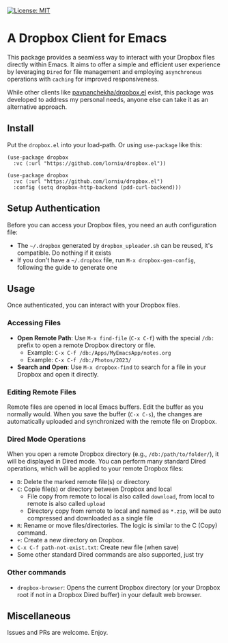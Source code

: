 [![License: MIT](https://img.shields.io/badge/License-MIT-blue.svg)](https://opensource.org/licenses/MIT)

# A Dropbox Client for Emacs

This package provides a seamless way to interact with your Dropbox files directly within Emacs. It aims to offer a simple and efficient user experience by leveraging `Dired` for file management and employing `asynchronous` operations with `caching` for improved responsiveness.

While other clients like [pavpanchekha/dropbox.el](https://github.com/pavpanchekha/dropbox.el) exist, this package was developed to address my personal needs, anyone else can take it as an alternative approach.

## Install

Put the `dropbox.el` into your load-path. Or using `use-package` like this:
```emacs-lisp
(use-package dropbox
  :vc (:url "https://github.com/lorniu/dropbox.el"))

(use-package dropbox
  :vc (:url "https://github.com/lorniu/dropbox.el")
  :config (setq dropbox-http-backend (pdd-curl-backend)))
```

## Setup Authentication

Before you can access your Dropbox files, you need an auth configuration file:

- The `~/.dropbox` generated by `dropbox_uploader.sh` can be reused, it's compatible. Do nothing if it exists
- If you don't have a `~/.dropbox` file, run `M-x dropbox-gen-config`, following the guide to generate one

## Usage

Once authenticated, you can interact with your Dropbox files.

### Accessing Files

- **Open Remote Path**: Use `M-x find-file` (`C-x C-f`) with the special `/db:` prefix to open a remote Dropbox directory or file.
  + Example: `C-x C-f /db:/Apps/MyEmacsApp/notes.org`
  + Example: `C-x C-f /db:/Photos/2023/`
- **Search and Open**: Use `M-x dropbox-find` to search for a file in your Dropbox and open it directly.

### Editing Remote Files

Remote files are opened in local Emacs buffers. Edit the buffer as you normally would. When you save the buffer (`C-x C-s`), the changes are automatically uploaded and synchronized with the remote file on Dropbox.

### Dired Mode Operations

When you open a remote Dropbox directory (e.g., `/db:/path/to/folder/`), it will be displayed in Dired mode. You can perform many standard Dired operations, which will be applied to your remote Dropbox files:

- `D`: Delete the marked remote file(s) or directory.
- `C`: Copie file(s) or directory between Dropbox and local
   + File copy from remote to local is also called `download`, from local to remote is also called `upload`
   + Directory copy from remote to local and named as `*.zip`, will be auto compressed and downloaded as a single file
- `R`: Rename or move files/directories. The logic is similar to the C (Copy) command.
- `+`: Create a new directory on Dropbox.
- `C-x C-f path-not-exist.txt`: Create new file (when save)
- Some other standard Dired commands are also supported, just try

### Other commands

- `dropbox-browser`: Opens the current Dropbox directory (or your Dropbox root if not in a Dropbox Dired buffer) in your default web browser.

## Miscellaneous

Issues and PRs are welcome. Enjoy.

